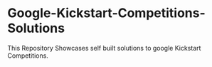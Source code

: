 # Google-Kickstart-Competitions-Solutions
This Repository Showcases self built solutions to google Kickstart Competitions.
